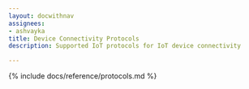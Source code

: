 ```yaml
---
layout: docwithnav
assignees:
- ashvayka
title: Device Connectivity Protocols
description: Supported IoT protocols for IoT device connectivity

---
```


{% include docs/reference/protocols.md %}
